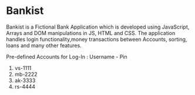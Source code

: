 # Bankist
Bankist is a Fictional Bank Application which is developed using JavaScript, Arrays and DOM manipulations in JS, HTML and CSS.
The application handles login functionality,money transactions between Accounts, sorting, loans and many other features. 

Pre-defined Accounts for Log-In : 
Username - Pin 
1. vs-1111 
2. mb-2222
3. ak-3333 
4. rs-4444

